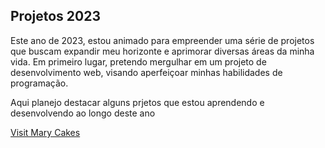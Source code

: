 ## Projetos 2023
Este ano de 2023, estou animado para empreender uma série de projetos que buscam expandir meu horizonte e aprimorar diversas áreas da minha vida. Em primeiro lugar, pretendo mergulhar em um projeto de desenvolvimento web, visando aperfeiçoar minhas habilidades de programação.

Aqui planejo destacar alguns prjetos que estou aprendendo e desenvolvendo ao longo deste ano


 <a href="./mary-cakes/index.html">Visit Mary Cakes</a> 